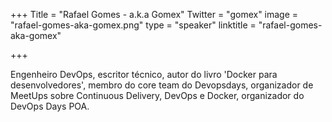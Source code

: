 +++
Title = "Rafael Gomes - a.k.a Gomex"
Twitter = "gomex"
image = "rafael-gomes-aka-gomex.png"
type = "speaker"
linktitle = "rafael-gomes-aka-gomex"

+++

Engenheiro DevOps, escritor técnico, autor do livro 'Docker para desenvolvedores', membro do core team do Devopsdays, organizador de MeetUps sobre Continuous Delivery, DevOps e Docker, organizador do DevOps Days POA.
